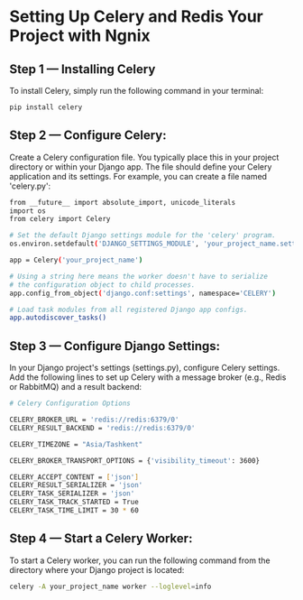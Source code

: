 # Setting Up Celery and Redis Your Project with Ngnix
## Step 1 — Installing Celery

To install Celery, simply run the following command in your terminal:

```bash
pip install celery
```

## Step 2 — Configure Celery:
Create a Celery configuration file. You typically place this in your project directory or within your Django app. The file should define your Celery application and its settings. For example, you can create a file named 'celery.py':

```bash
from __future__ import absolute_import, unicode_literals
import os
from celery import Celery

# Set the default Django settings module for the 'celery' program.
os.environ.setdefault('DJANGO_SETTINGS_MODULE', 'your_project_name.settings')

app = Celery('your_project_name')

# Using a string here means the worker doesn't have to serialize
# the configuration object to child processes.
app.config_from_object('django.conf:settings', namespace='CELERY')

# Load task modules from all registered Django app configs.
app.autodiscover_tasks()
```
## Step 3 — Configure Django Settings: 
In your Django project's settings (settings.py), configure Celery settings. Add the following lines to set up Celery with a message broker (e.g., Redis or RabbitMQ) and a result backend:

```bash
# Celery Configuration Options

CELERY_BROKER_URL = 'redis://redis:6379/0'
CELERY_RESULT_BACKEND = 'redis://redis:6379/0'

CELERY_TIMEZONE = "Asia/Tashkent"

CELERY_BROKER_TRANSPORT_OPTIONS = {'visibility_timeout': 3600}

CELERY_ACCEPT_CONTENT = ['json']
CELERY_RESULT_SERIALIZER = 'json'
CELERY_TASK_SERIALIZER = 'json'
CELERY_TASK_TRACK_STARTED = True
CELERY_TASK_TIME_LIMIT = 30 * 60
```

## Step 4 — Start a Celery Worker: 
To start a Celery worker, you can run the following command from the directory where your Django project is located:
```bash
celery -A your_project_name worker --loglevel=info
```


